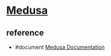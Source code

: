 # [Medusa](https://github.com/medusajs/medusa)

## reference

- #document [Medusa Documentation](https://docs.medusajs.com/)
